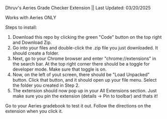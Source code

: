 Dhruv's Aeries Grade Checker Extension ||            Last Updated: 03/20/2025

Works with Aeries ONLY

Steps to install:

1. Download this repo by clicking the green "Code" button on the top right and Download Zip.
2. Go into your files and double-click the .zip file you just downloaded. It should create a folder.
3. Next, go to your Chrome browser and enter "chrome://extensions" in the search bar. At the top right corner there should be a toggle for developer mode. Make sure that toggle is on.
4. Now, on the left of yout screen, there should be "Load Unpacked" button. Click that button, and it should open up your file menu. Select the folder you created in Step 2.
5. The extension should now pop up in your All Extensions section. Just make sure you pin the extension (details -> Pin to toolbar) and thats it!


Go to your Aeries gradebook to test it out. Follow the directions on the extension when you click it.
